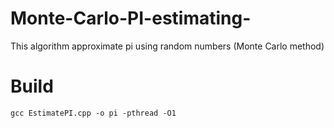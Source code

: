 # Monte-Carlo-PI-estimating-
This algorithm approximate pi using random numbers (Monte Carlo method)

# Build
`gcc EstimatePI.cpp -o pi -pthread -O1`
